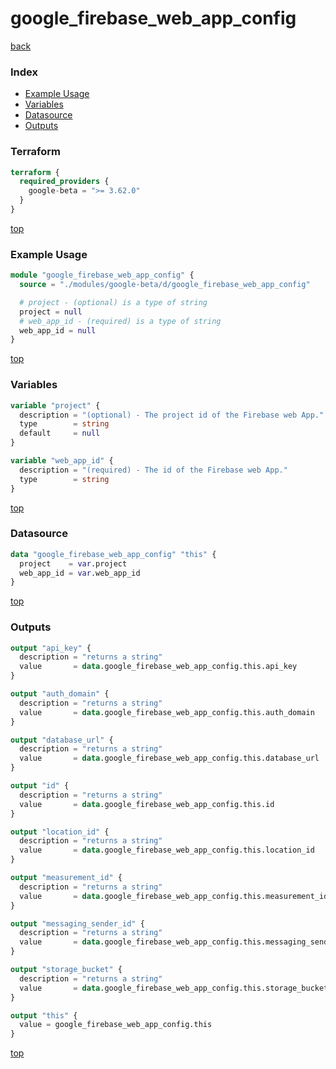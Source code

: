 # google_firebase_web_app_config

[back](../google-beta.md)

### Index

- [Example Usage](#example-usage)
- [Variables](#variables)
- [Datasource](#datasource)
- [Outputs](#outputs)

### Terraform

```terraform
terraform {
  required_providers {
    google-beta = ">= 3.62.0"
  }
}
```

[top](#index)

### Example Usage

```terraform
module "google_firebase_web_app_config" {
  source = "./modules/google-beta/d/google_firebase_web_app_config"

  # project - (optional) is a type of string
  project = null
  # web_app_id - (required) is a type of string
  web_app_id = null
}
```

[top](#index)

### Variables

```terraform
variable "project" {
  description = "(optional) - The project id of the Firebase web App."
  type        = string
  default     = null
}

variable "web_app_id" {
  description = "(required) - The id of the Firebase web App."
  type        = string
}
```

[top](#index)

### Datasource

```terraform
data "google_firebase_web_app_config" "this" {
  project    = var.project
  web_app_id = var.web_app_id
}
```

[top](#index)

### Outputs

```terraform
output "api_key" {
  description = "returns a string"
  value       = data.google_firebase_web_app_config.this.api_key
}

output "auth_domain" {
  description = "returns a string"
  value       = data.google_firebase_web_app_config.this.auth_domain
}

output "database_url" {
  description = "returns a string"
  value       = data.google_firebase_web_app_config.this.database_url
}

output "id" {
  description = "returns a string"
  value       = data.google_firebase_web_app_config.this.id
}

output "location_id" {
  description = "returns a string"
  value       = data.google_firebase_web_app_config.this.location_id
}

output "measurement_id" {
  description = "returns a string"
  value       = data.google_firebase_web_app_config.this.measurement_id
}

output "messaging_sender_id" {
  description = "returns a string"
  value       = data.google_firebase_web_app_config.this.messaging_sender_id
}

output "storage_bucket" {
  description = "returns a string"
  value       = data.google_firebase_web_app_config.this.storage_bucket
}

output "this" {
  value = google_firebase_web_app_config.this
}
```

[top](#index)